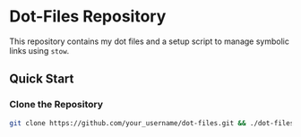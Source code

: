 # Dot-Files Repository

This repository contains my dot files and a setup script to manage symbolic links using `stow`.

## Quick Start

### Clone the Repository

```bash
git clone https://github.com/your_username/dot-files.git && ./dot-files/setup.sh


